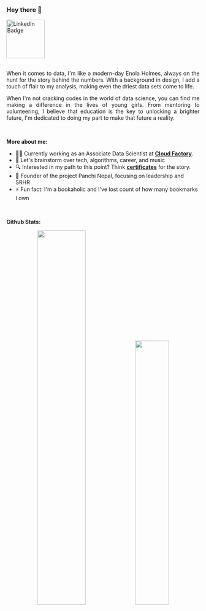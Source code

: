 <!-- Introduction -->

### Hey  there :wave:


<div>

<a href="https://www.linkedin.com/in/labbi-karmacharya/" target="_blank">
  <img alt="LinkedIn Badge" width="100px" src="https://img.shields.io/badge/-LinkedIn-blue?style=for-the-badge&logo=Linkedin&logoColor=white" />
</a>

</div>


<br/>


<!-- Bio and interest -->
<div>
<p align="justify">
When it comes to data, I'm like a modern-day Enola Holmes, always on the hunt for the story behind the numbers. With a background in design, I add a touch of flair to my analysis, making even the driest data sets come to life.
</p>

<p align="justify">
When I'm not cracking codes in the world of data science, you can find me making a difference in the lives of young girls. From mentoring to volunteering, I believe that education is the key to unlocking a brighter future, I'm dedicated to doing my part to make that future a reality.
</p>  
</br>


**More about me:**

- 👩‍💻  Currently working as an Associate Data Scientist at [**Cloud Factory**](https://www.cloudfactory.com/).
- 💬  Let's brainstorm over tech, algorithms, career, and music
- 🔍 Interested in my path to this point? Think [**certificates**](https://github.com/karmasta13/karmasta13/tree/main/certificate_station) for the story.
- 🌟  Founder of the project Panchi Nepal, focusing on leadership and SRHR
- ⚡  Fun fact: I'm a bookaholic and I've lost count of how many bookmarks I own

<br/>




<!-- Stats -->

**Github Stats:**

<div align="center">
<picture>
<source media="(prefers-color-scheme: light)" srcset="https://github-readme-stats-eight-theta.vercel.app/api?username=karmasta13&&count_private=true&show_icons=true&bg_color=ffffff&title_color=1f1f1f&text_color=1f1f1f&icon_color=ffbb00&hide_border=true">
<img width="50%" src="https://github-readme-stats-eight-theta.vercel.app/api?username=karmasta13&&count_private=true&show_icons=true&bg_color=0D1117&title_color=ffffff&text_color=929292&icon_color=F1E05A&hide_border=true"/>
</picture>
<picture>
<source media="(prefers-color-scheme: light)" srcset="https://github-readme-stats-eight-theta.vercel.app/api/top-langs/?username=karmasta13&layout=compact&bg_color=ffffff&title_color=1f1f1f&text_color=1f1f1f&hide_border=true">
<img width="42%" src="https://github-readme-stats-eight-theta.vercel.app/api/top-langs/?username=karmasta13&layout=compact&bg_color=0D1117&title_color=ffffff&text_color=929292&hide_border=true" />
</picture>
</div>

<br/>

